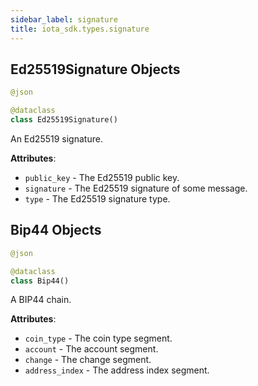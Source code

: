 ```yaml
---
sidebar_label: signature
title: iota_sdk.types.signature
---
```


## Ed25519Signature Objects

```python
@json

@dataclass
class Ed25519Signature()
```

An Ed25519 signature.

**Attributes**:

- `public_key` - The Ed25519 public key.
- `signature` - The Ed25519 signature of some message.
- `type` - The Ed25519 signature type.

## Bip44 Objects

```python
@json

@dataclass
class Bip44()
```

A BIP44 chain.

**Attributes**:

- `coin_type` - The coin type segment.
- `account` - The account segment.
- `change` - The change segment.
- `address_index` - The address index segment.

